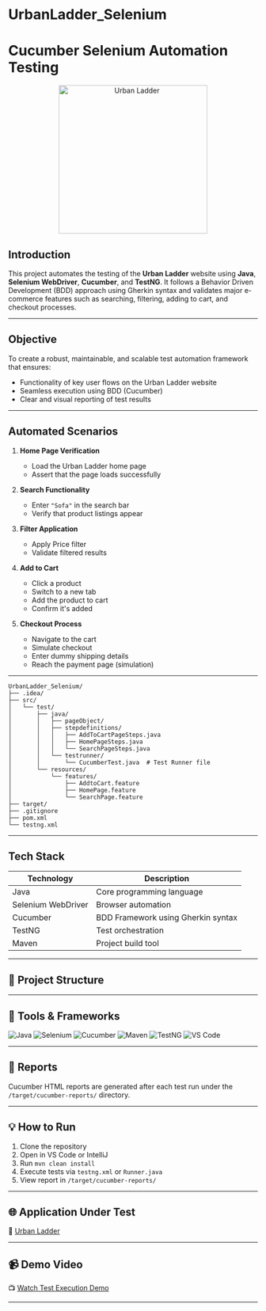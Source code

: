 # UrbanLadder_Selenium
#  Cucumber Selenium Automation Testing

<p align="center">
  <img src="https://upload.wikimedia.org/wikipedia/commons/5/5b/Urban_Ladder_Logo.png" alt="Urban Ladder" width="300">
</p>

##  Introduction

This project automates the testing of the **Urban Ladder** website using **Java**, **Selenium WebDriver**, **Cucumber**, and **TestNG**. It follows a Behavior Driven Development (BDD) approach using Gherkin syntax and validates major e-commerce features such as searching, filtering, adding to cart, and checkout processes.

---

##  Objective

To create a robust, maintainable, and scalable test automation framework that ensures:

- Functionality of key user flows on the Urban Ladder website
- Seamless execution using BDD (Cucumber)
- Clear and visual reporting of test results

---

##  Automated Scenarios

1. **Home Page Verification**  
   - Load the Urban Ladder home page  
   - Assert that the page loads successfully

2. **Search Functionality**  
   - Enter `"Sofa"` in the search bar  
   - Verify that product listings appear

3. **Filter Application**  
   - Apply Price filter  
   - Validate filtered results

4. **Add to Cart**  
   - Click a product  
   - Switch to a new tab  
   - Add the product to cart  
   - Confirm it's added

5. **Checkout Process**  
   - Navigate to the cart  
   - Simulate checkout  
   - Enter dummy shipping details  
   - Reach the payment page (simulation)

---
```
UrbanLadder_Selenium/
├── .idea/                         
├── src/
│   └── test/
│       ├── java/
│       │   ├── pageObject/        
│       │   ├── stepdefinitions/   
│       │   │   ├── AddToCartPageSteps.java
│       │   │   ├── HomePageSteps.java
│       │   │   └── SearchPageSteps.java
│       │   └── testrunner/
│       │       └── CucumberTest.java  # Test Runner file
│       └── resources/
│           └── features/          
│               ├── AddtoCart.feature
│               ├── HomePage.feature
│               └── SearchPage.feature
├── target/                        
├── .gitignore                     
├── pom.xml                        
└── testng.xml                     
```
---
##  Tech Stack

| Technology      | Description                            |
|----------------|----------------------------------------|
| Java           | Core programming language              |
| Selenium WebDriver | Browser automation                 |
| Cucumber       | BDD Framework using Gherkin syntax     |
| TestNG         | Test orchestration                     |
| Maven          | Project build tool                     |

---

## 📁 Project Structure

---

## 🧪 Tools & Frameworks

![Java](https://img.shields.io/badge/Java-007396?style=flat&logo=java&logoColor=white)
![Selenium](https://img.shields.io/badge/Selenium-43B02A?style=flat&logo=selenium&logoColor=white)
![Cucumber](https://img.shields.io/badge/Cucumber-23D96C?style=flat&logo=cucumber&logoColor=white)
![Maven](https://img.shields.io/badge/Maven-C71A36?style=flat&logo=apache-maven&logoColor=white)
![TestNG](https://img.shields.io/badge/TestNG-FF6C37?style=flat&logo=testng&logoColor=white)
![VS Code](https://img.shields.io/badge/VSCode-007ACC?style=flat&logo=visual-studio-code&logoColor=white)

---

## 📄 Reports

Cucumber HTML reports are generated after each test run under the `/target/cucumber-reports/` directory.

---

## 💡 How to Run

1. Clone the repository
2. Open in VS Code or IntelliJ
3. Run `mvn clean install`
4. Execute tests via `testng.xml` or `Runner.java`
5. View report in `/target/cucumber-reports/`

---

## 🌐 Application Under Test

🔗 [Urban Ladder](https://www.urbanladder.com/)

---

## 📹 Demo Video

📺 [Watch Test Execution Demo](https://youtu.be/YOUR_DEMO_VIDEO_LINK)

---
